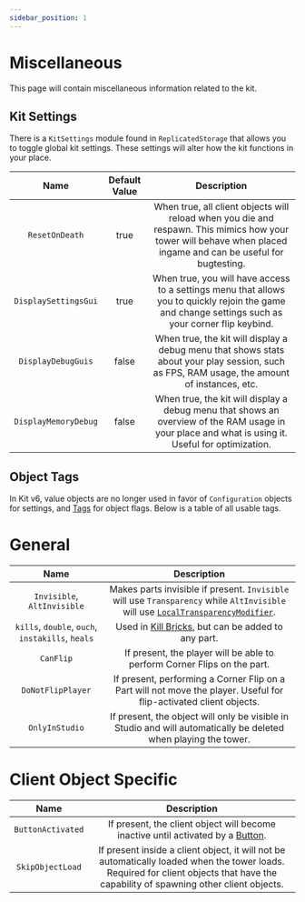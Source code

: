 ```yaml
---
sidebar_position: 1
---
```


# Miscellaneous

This page will contain miscellaneous information related to the kit.

## Kit Settings

There is a `KitSettings` module found in `ReplicatedStorage` that allows you to toggle global kit settings. These settings will alter how the kit functions in your place.

| Name | Default Value | Description
|:-----:|:-----:|:-----:
| `ResetOnDeath` | true | When true, all client objects will reload when you die and respawn. This mimics how your tower will behave when placed ingame and can be useful for bugtesting.
| `DisplaySettingsGui` | true | When true, you will have access to a settings menu that allows you to quickly rejoin the game and change settings such as your corner flip keybind.
| `DisplayDebugGuis` | false | When true, the kit will display a debug menu that shows stats about your play session, such as FPS, RAM usage, the amount of instances, etc.
| `DisplayMemoryDebug` | false | When true, the kit will display a debug menu that shows an overview of the RAM usage in your place and what is using it. Useful for optimization.

## Object Tags

In Kit v6, value objects are no longer used in favor of `Configuration` objects for settings, and [Tags](https://create.roblox.com/docs/studio/properties#instance-tags) for object flags. Below is a table of all usable tags.

# General

| Name | Description
|:-----:|:-----:
| `Invisible`, `AltInvisible` | Makes parts invisible if present. `Invisible` will use `Transparency` while `AltInvisible` will use [`LocalTransparencyModifier`](https://create.roblox.com/docs/reference/engine/classes/BasePart#LocalTransparencyModifier).
| `kills`, `double`, `ouch`, `instakills`, `heals` | Used in [Kill Bricks](client-objects/killbricks.md), but can be added to any part.
| `CanFlip` | If present, the player will be able to perform Corner Flips on the part.
| `DoNotFlipPlayer` | If present, performing a Corner Flip on a Part will not move the player. Useful for flip-activated client objects.
| `OnlyInStudio` | If present, the object will only be visible in Studio and will automatically be deleted when playing the tower.

# Client Object Specific

| Name | Description
|:-----:|:-----:
| `ButtonActivated` | If present, the client object will become inactive until activated by a [Button](client-objects/buttons.md).
| `SkipObjectLoad` | If present inside a client object, it will not be automatically loaded when the tower loads. Required for client objects that have the capability of spawning other client objects.